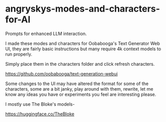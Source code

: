 # angryskys-modes-and-characters-for-AI
Prompts for enhanced LLM interaction.

I made these modes and characters for Oobabooga's Text Generator Web UI, they are fairly basic instructions but many require 4k context models to run properly.

Simply place them in the characters folder and click refresh characters.

https://github.com/oobabooga/text-generation-webui

Some changes to the UI may have altered the format for some of the characters, some are a bit janky, play around with them, rewrite, let me know any ideas you have or experiments you feel are interesting please.

I mostly use The Bloke's models-

https://huggingface.co/TheBloke
